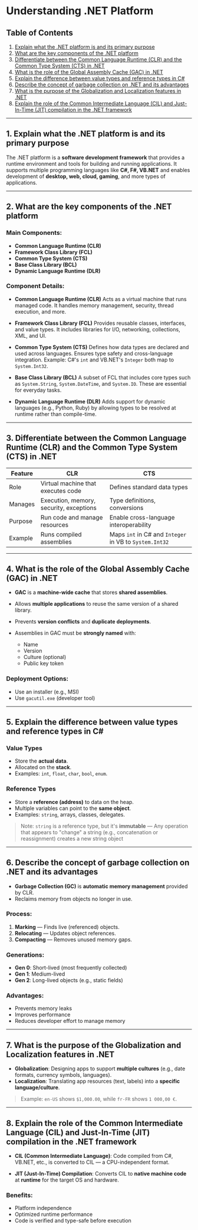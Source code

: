 # Understanding .NET Platform

## Table of Contents

1. [Explain what the .NET platform is and its primary purpose](#1-explain-what-the-net-platform-is-and-its-primary-purpose)
2. [What are the key components of the .NET platform](#2-what-are-the-key-components-of-the-net-platform)
3. [Differentiate between the Common Language Runtime (CLR) and the Common Type System (CTS) in .NET](#3-differentiate-between-the-common-language-runtime-clr-and-the-common-type-system-cts-in-net)
4. [What is the role of the Global Assembly Cache (GAC) in .NET](#4-what-is-the-role-of-the-global-assembly-cache-gac-in-net)
5. [Explain the difference between value types and reference types in C#](#5-explain-the-difference-between-value-types-and-reference-types-in-c)
6. [Describe the concept of garbage collection on .NET and its advantages](#6-describe-the-concept-of-garbage-collection-on-net-and-its-advantages)
7. [What is the purpose of the Globalization and Localization features in .NET](#7-what-is-the-purpose-of-the-globalization-and-localization-features-in-net)
8. [Explain the role of the Common Intermediate Language (CIL) and Just-In-Time (JIT) compilation in the .NET framework](#8-explain-the-role-of-the-common-intermediate-language-cil-and-just-in-time-jit-compilation-in-the-net-framework)

---

## 1. Explain what the .NET platform is and its primary purpose

The .NET platform is a **software development framework** that provides a runtime environment and tools for building and running applications.
It supports multiple programming languages like **C#, F#, VB.NET** and enables development of **desktop, web, cloud, gaming**, and more types of applications.

---

## 2. What are the key components of the .NET platform

### Main Components:

- **Common Language Runtime (CLR)**
- **Framework Class Library (FCL)**
- **Common Type System (CTS)**
- **Base Class Library (BCL)**
- **Dynamic Language Runtime (DLR)**

### Component Details:

- **Common Language Runtime (CLR)**
  Acts as a virtual machine that runs managed code. It handles memory management, security, thread execution, and more.

- **Framework Class Library (FCL)**
  Provides reusable classes, interfaces, and value types. It includes libraries for I/O, networking, collections, XML, and UI.

- **Common Type System (CTS)**
  Defines how data types are declared and used across languages. Ensures type safety and cross-language integration.
  Example: C#'s `int` and VB.NET's `Integer` both map to `System.Int32`.

- **Base Class Library (BCL)**
  A subset of FCL that includes core types such as `System.String`, `System.DateTime`, and `System.IO`. These are essential for everyday tasks.

- **Dynamic Language Runtime (DLR)**
  Adds support for dynamic languages (e.g., Python, Ruby) by allowing types to be resolved at runtime rather than compile-time.

---

## 3. Differentiate between the Common Language Runtime (CLR) and the Common Type System (CTS) in .NET

| Feature | CLR                                     | CTS                                                    |
| ------- | --------------------------------------- | ------------------------------------------------------ |
| Role    | Virtual machine that executes code      | Defines standard data types                            |
| Manages | Execution, memory, security, exceptions | Type definitions, conversions                          |
| Purpose | Run code and manage resources           | Enable cross-language interoperability                 |
| Example | Runs compiled assemblies                | Maps `int` in C# and `Integer` in VB to `System.Int32` |

---

## 4. What is the role of the Global Assembly Cache (GAC) in .NET

- **GAC** is a **machine-wide cache** that stores **shared assemblies**.
- Allows **multiple applications** to reuse the same version of a shared library.
- Prevents **version conflicts** and **duplicate deployments**.
- Assemblies in GAC must be **strongly named** with:

  - Name
  - Version
  - Culture (optional)
  - Public key token

### Deployment Options:

- Use an installer (e.g., MSI)
- Use `gacutil.exe` (developer tool)

---

## 5. Explain the difference between value types and reference types in C#

### Value Types

- Store the **actual data**.
- Allocated on the **stack**.
- Examples: `int`, `float`, `char`, `bool`, `enum`.

### Reference Types

- Store a **reference (address)** to data on the heap.
- Multiple variables can point to the **same object**.
- Examples: `string`, arrays, classes, delegates.

> Note: `string` is a reference type, but it's **immutable** — Any operation that appears to "change" a string (e.g., concatenation or reassignment) creates a new string object

---

## 6. Describe the concept of garbage collection on .NET and its advantages

- **Garbage Collection (GC)** is **automatic memory management** provided by CLR.
- Reclaims memory from objects no longer in use.

### Process:

1. **Marking** — Finds live (referenced) objects.
2. **Relocating** — Updates object references.
3. **Compacting** — Removes unused memory gaps.

### Generations:

- **Gen 0**: Short-lived (most frequently collected)
- **Gen 1**: Medium-lived
- **Gen 2**: Long-lived objects (e.g., static fields)

### Advantages:

* Prevents memory leaks
* Improves performance
* Reduces developer effort to manage memory

---

## 7. What is the purpose of the Globalization and Localization features in .NET

* **Globalization**: Designing apps to support **multiple cultures** (e.g., date formats, currency symbols, languages).
* **Localization**: Translating app resources (text, labels) into a **specific language/culture**.

> Example: `en-US` shows `$1,000.00`, while `fr-FR` shows `1 000,00 €`.

---

## 8. Explain the role of the Common Intermediate Language (CIL) and Just-In-Time (JIT) compilation in the .NET framework

* **CIL (Common Intermediate Language)**:
  Code compiled from C#, VB.NET, etc., is converted to CIL — a CPU-independent format.

* **JIT (Just-In-Time) Compilation**:
  Converts CIL to **native machine code** at **runtime** for the target OS and hardware.

### Benefits:

* Platform independence
* Optimized runtime performance
* Code is verified and type-safe before execution
